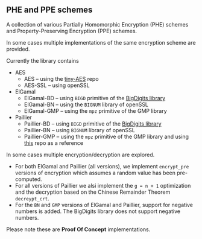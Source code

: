 ## PHE and PPE schemes

A collection of various Partially Homomorphic Encryption (PHE) schemes and Property-Preserving Encryption (PPE) schemes.

In some cases multiple implementations of the same encryption scheme are provided.

Currently the library contains

- AES
    - AES – using the [tiny-AES](https://github.com/kokke/tiny-AES-c/blob/master/aes.c) repo
    - AES-SSL  – using openSSL
- ElGamal
    - ElGamal-BD – using `BIGD` primitive of the [BigDigits library](https://www.di-mgt.com.au/bigdigits.html)
    - ElGamal-BN – using the `BIGNUM` library of openSSL
    - ElGamal-GMP – using the `mpz` primitive of the GMP library
- Paillier
    - Paillier-BD – using `BIGD` primitive of the [BigDigits library](https://www.di-mgt.com.au/bigdigits.html)
    - Paillier-BN – using `BIGNUM` library of openSSL
    - Paillier-GMP – using the `mpz` primitive of the GMP library and using [this](https://github.com/camillevuillaume/Paillier-GMP)
    repo as a reference

In some cases multiple encryption/decryption are explored.
- For both ElGamal and Paillier (all versions), we implement
`encrypt_pre` versions of encryption which assumes a random value has been pre-computed.
- For all versions of Paillier we alsi implement the `g = n + 1` optimization and the decryption
based on the Chinese Remainder Theorem `decreypt_crt`.
- For the `BN` and `GMP` versions of ElGamal and Paillier, support for negative numbers is
added. The BigDigits library does not support negative numbers.

Please note these are __Proof Of Concept__ implementations.
